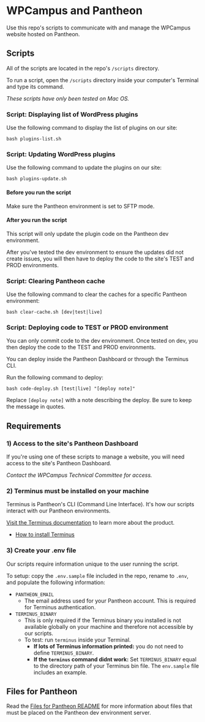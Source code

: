# WPCampus and Pantheon

Use this repo's scripts to communicate with and manage the WPCampus website hosted on Pantheon.

## Scripts

All of the scripts are located in the repo's `/scripts` directory.

To run a script, open the `/scripts` directory inside your computer's Terminal and type its command.

*These scripts have only been tested on Mac OS.*

### Script: Displaying list of WordPress plugins

Use the following command to display the list of plugins on our site:

```
bash plugins-list.sh
```

### Script: Updating WordPress plugins

Use the following command to update the plugins on our site:

```
bash plugins-update.sh
```

#### Before you run the script

Make sure the Pantheon environment is set to SFTP mode.

#### After you run the script

This script will only update the plugin code on the Pantheon dev environment.

After you've tested the dev environment to ensure the updates did not create issues, you will then have to deploy the code to the site's TEST and PROD environments.

### Script: Clearing Pantheon cache

Use the following command to clear the caches for a specific Pantheon environment:

```
bash clear-cache.sh [dev|test|live]
```

### Script: Deploying code to TEST or PROD environment

You can only commit code to the dev environment. Once tested on dev, you then deploy the code to the TEST and PROD environments. 

You can deploy inside the Pantheon Dashboard or through the Terminus CLI.

Run the following command to deploy:

```
bash code-deploy.sh [test|live] "[deploy note]"
```

Replace `[deploy note]` with a note describing the deploy. Be sure to keep the message in quotes.

## Requirements

### 1) Access to the site's Pantheon Dashboard

If you're using one of these scripts to manage a website, you will need access to the site's Pantheon Dashboard.

*Contact the WPCampus Technical Committee for access.*

### 2) Terminus must be installed on your machine

Terminus is Pantheon's CLI (Command Line Interface). It's how our scripts interact with our Pantheon environments.

[Visit the Terminus documentation](https://pantheon.io/docs/terminus) to learn more about the product.

* [How to install Terminus](https://pantheon.io/docs/terminus/install)

### 3) Create your .env file

Our scripts require information unique to the user running the script.

To setup: copy the `.env.sample` file included in the repo, rename to `.env`, and populate the following information:

* `PANTHEON_EMAIL`
    * The email address used for your Pantheon account. This is required for Terminus authentication.
* `TERMINUS_BINARY`
    * This is only required if the Terminus binary you installed is not available globally on your machine and therefore not accessible by our scripts.
    * To test: run `terminus` inside your Terminal.
        * **If lots of Terminus information printed:** you do not need to define `TERMINUS_BINARY`.
        * **If the `terminus` command didnt work:** Set `TERMINUS_BINARY` equal to the directory path of your Terminus bin file. The `env.sample` file includes an example.

## Files for Pantheon

Read the [Files for Pantheon README](/files_for_pantheon/README.md) for more information about files that must be placed on the Pantheon dev environment server.
